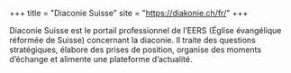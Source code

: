 +++
title = "Diaconie Suisse"
site = "https://diakonie.ch/fr/"
+++

Diaconie Suisse est le portail professionnel de l’EERS (Église évangélique réformée de Suisse) concernant la diaconie. Il traite des questions stratégiques, élabore des prises de position, organise des moments d’échange et alimente une plateforme d’actualité.
